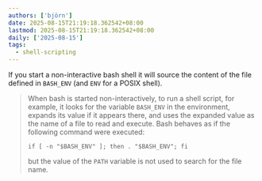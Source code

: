 ```yaml
---
authors: ['björn']
date: 2025-08-15T21:19:18.362542+08:00
lastmod: 2025-08-15T21:19:18.362542+08:00
daily: ['2025-08-15']
tags:
  - shell-scripting
---
```

If you start a non-interactive bash shell it will source the content of the file defined in `BASH_ENV` (and `ENV` for a POSIX shell).

> When bash is started non-interactively, to run a shell script, for example, it looks for the variable `BASH_ENV` in the environment, expands its value if it appears there, and uses the expanded value as the name of a file to read and execute.  Bash behaves as if the following command were executed:
>
>   `if [ -n "$BASH_ENV" ]; then . "$BASH_ENV"; fi`
>
> but the value of the `PATH` variable is not used to search for the file name.
